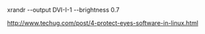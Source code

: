 xrandr --output DVI-I-1 --brightness 0.7


http://www.techug.com/post/4-protect-eyes-software-in-linux.html
